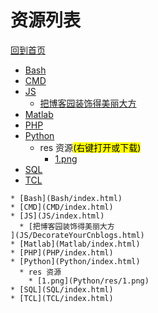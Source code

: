 
# 资源列表

[回到首页](https://charleechan.github.io/MyWiki)

* [Bash](Bash/index.html)
* [CMD](CMD/index.html)
* [JS](JS/index.html)
  * [把博客园装饰得美丽大方
](JS/DecorateYourCnblogs.html)
* [Matlab](Matlab/index.html)
* [PHP](PHP/index.html)
* [Python](Python/index.html)
  * res 资源<mark>(右键打开或下载)</mark>
    * [1.png](Python/res/1.png)
* [SQL](SQL/index.html)
* [TCL](TCL/index.html)


```mind:height=300,title=内容概要,color
* [Bash](Bash/index.html)
* [CMD](CMD/index.html)
* [JS](JS/index.html)
  * [把博客园装饰得美丽大方
](JS/DecorateYourCnblogs.html)
* [Matlab](Matlab/index.html)
* [PHP](PHP/index.html)
* [Python](Python/index.html)
  * res 资源
    * [1.png](Python/res/1.png)
* [SQL](SQL/index.html)
* [TCL](TCL/index.html)
```
